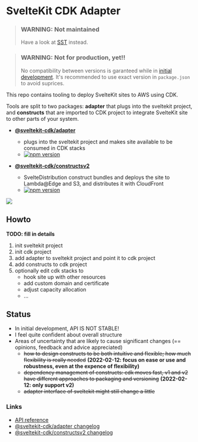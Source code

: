 # SvelteKit CDK Adapter

> ### WARNING: Not maintained
>
> Have a look at [SST](https://docs.sst.dev/) instead.


> ### WARNING: Not for production, yet!!
>
> No compatibility between versions is garanteed while in [initial development](https://semver.org/#spec-item-4). It's recommended to use exact version in `package.json` to avoid suprices. 

This repo contains tooling to deploy SvelteKit sites to AWS using CDK.

Tools are split to two packages: **adapter** that plugs into the sveltekit project, and 
**constructs** that are imported to CDK project to integrate SvelteKit site to other parts
of your system.

- **[@sveltekit-cdk/adapter](https://github.com/juranki/sveltekit-cdk/tree/main/packages/adapter#readme)** 
  - plugs into the sveltekit project and makes site available to be consumed in CDK stacks
  - [![npm version](https://badge.fury.io/js/@sveltekit-cdk%2Fadapter.svg)](https://badge.fury.io/js/@sveltekit-cdk%2Fadapter)

-  **[@sveltekit-cdk/constructsv2](https://github.com/juranki/sveltekit-cdk/tree/main/packages/constructsv2#readme)** 
   - SvelteDistribution construct bundles and deploys the site to Lambda@Edge and S3, and distributes it with CloudFront
   - [![npm version](https://badge.fury.io/js/@sveltekit-cdk%2Fconstructsv2.svg)](https://badge.fury.io/js/@sveltekit-cdk%2Fconstructsv2)

![](https://user-images.githubusercontent.com/6607/153542454-250fc3c6-7c83-401a-aade-73e03939ac2e.png)
## Howto

**TODO: fill in details**

1. init sveltekit project
2. init cdk project
3. add adapter to sveltekit project and point it to cdk project
4. add constructs to cdk project
5. optionally edit cdk stacks to
   - hook site up with other resources
   - add custom domain and certificate
   - adjust capacity allocation
   - ...

## Status

- In initial development, API IS NOT STABLE!
- I feel quite confident about overall structure
- Areas of uncertainty that are likely to cause significant changes (== opinions, feedback and advice appreciated)
  - ~~how to design constructs to be both intuitive and flexible; how much flexibility is really needed~~ **(2022-02-12: focus on ease or use and robustness, even at the expence of flexibility)**
  - ~~dependency management of constructs: cdk moves fast, v1 and v2 have different approaches to packaging and versioning~~ **(2022-02-12: only support v2)** 
  - ~~adapter interface of sveltekit might still change a little~~

### Links

- [API reference](https://juranki.github.io/sveltekit-cdk/)
- [@sveltekit-cdk/adapter changelog](https://github.com/juranki/sveltekit-cdk/blob/main/packages/adapter/CHANGELOG.md)
- [@sveltekit-cdk/constructsv2 changelog](https://github.com/juranki/sveltekit-cdk/blob/main/packages/constructsv2/CHANGELOG.md)
